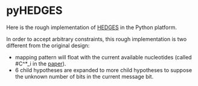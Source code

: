 # pyHEDGES
Here is the rough implementation of [HEDGES](https://github.com/whpress/hedges) in the Python platform.
 
In order to accept arbitrary constraints, this rough implementation is two different from the original design:

* mapping pattern will float 
with the current available nucleotides (called #C^*_i in the 
[paper](https://www.pnas.org/doi/abs/10.1073/pnas.2004821117)).
* 6 child hypotheses are expanded to more child hypotheses 
to suppose the unknown number of bits in the current message bit.